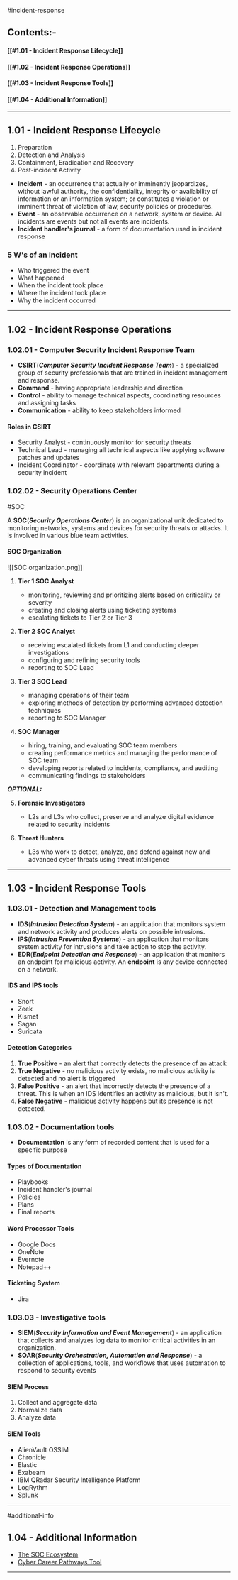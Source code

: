 
#incident-response

## Contents:-

#### [[#1.01 - Incident Response Lifecycle]]
#### [[#1.02 - Incident Response Operations]]
#### [[#1.03 - Incident Response Tools]]
#### [[#1.04 - Additional Information]]

---

## 1.01 - Incident Response Lifecycle

1. Preparation
2. Detection and Analysis
3. Containment, Eradication and Recovery
4. Post-incident Activity

- **Incident** - an occurrence that actually or imminently jeopardizes, without lawful authority, the confidentiality, integrity or availability of information or an information system; or constitutes a violation or imminent threat of violation of law, security policies or procedures.
- **Event** - an observable occurrence on a network, system or device. All incidents are events but not all events are incidents.
- **Incident handler's journal** - a form of documentation used in incident response

### 5 W's of an Incident

- Who triggered the event
- What happened
- When the incident took place
- Where the incident took place 
- Why the incident occurred

---

## 1.02 - Incident Response Operations

### 1.02.01 - Computer Security Incident Response Team

- **CSIRT**(***Computer Security Incident Response Team***) - a specialized group of security professionals that are trained in incident management and response.
- **Command** - having appropriate leadership and direction
- **Control** - ability to manage technical aspects, coordinating resources and assigning tasks
- **Communication** - ability to keep stakeholders informed

#### Roles in CSIRT

- Security Analyst - continuously monitor for security threats
- Technical Lead - managing all technical aspects like applying software patches and updates
- Incident Coordinator - coordinate with relevant departments during a security incident

### 1.02.02 - Security Operations Center

#SOC 

A **SOC**(***Security Operations Center***) is an organizational unit dedicated to monitoring networks, systems and devices for security threats or attacks. It is involved in various blue team activities.

#### SOC Organization

![[SOC organization.png]]


1. **Tier 1 SOC Analyst**
	- monitoring, reviewing and prioritizing alerts based on criticality or severity
	- creating and closing alerts using ticketing systems
	- escalating tickets to Tier 2 or Tier 3

2. **Tier 2 SOC Analyst**
	- receiving escalated tickets from L1 and conducting deeper investigations
	- configuring and refining security tools
	- reporting to SOC Lead

3. **Tier 3 SOC Lead**
	- managing operations of their team
	- exploring methods of detection by performing advanced detection techniques
	- reporting to SOC Manager

4. **SOC Manager**
	- hiring, training, and evaluating SOC team members
	- creating performance metrics and managing the performance of SOC team
	- developing reports related to incidents, compliance, and auditing
	- communicating findings to stakeholders

***OPTIONAL:***

5. **Forensic Investigators**
	- L2s and L3s who collect, preserve and analyze digital evidence related to security incidents

6. **Threat Hunters**
	- L3s who work to detect, analyze, and defend against new and advanced cyber threats using threat intelligence

---

## 1.03 - Incident Response Tools

### 1.03.01 - Detection and Management tools

- **IDS**(***Intrusion Detection System***) - an application that monitors system and network activity and produces alerts on possible intrusions.
- **IPS**(***Intrusion Prevention Systems***) - an application that monitors system activity for intrusions and take action to stop the activity.
- **EDR**(***Endpoint Detection and Response***) - an application that monitors an endpoint for malicious activity. An **endpoint** is any device connected on a network.

#### IDS and IPS tools

- Snort
- Zeek
- Kismet
- Sagan
- Suricata

#### Detection Categories

1. **True Positive** - an alert that correctly detects the presence of an attack
2. **True Negative** - no malicious activity exists, no malicious activity is detected and no alert is triggered
3. **False Positive** - an alert that incorrectly detects the presence of a threat. This is when an IDS identifies an activity as malicious, but it isn't.
4. **False Negative** - malicious activity happens but its presence is not detected.

### 1.03.02 - Documentation tools
	
 - **Documentation** is any form of recorded content that is used for a specific purpose

#### Types of Documentation

- Playbooks
- Incident handler's journal
- Policies
- Plans
- Final reports

#### Word Processor Tools

- Google Docs
- OneNote
- Evernote
- Notepad++

#### Ticketing System

- Jira

### 1.03.03 - Investigative tools

- **SIEM**(***Security Information and Event Management***) - an application that collects and analyzes log data to monitor critical activities in an organization.
- **SOAR**(***Security Orchestration, Automation and Response***) - a collection of applications, tools, and workflows that uses automation to respond to security events
#### SIEM Process

1. Collect and aggregate data
2. Normalize data
3. Analyze data

#### SIEM Tools

- AlienVault OSSIM
- Chronicle
- Elastic
- Exabeam
- IBM QRadar Security Intelligence Platform
- LogRythm
- Splunk

---

#additional-info 

## 1.04 - Additional Information

- [The SOC Ecosystem](https://chronicle.security/blog/posts/soc-ecosystem-infographic)
- [Cyber Career Pathways Tool](https://niccs.cisa.gov/workforce-development/cyber-career-pathways-tool)

---
